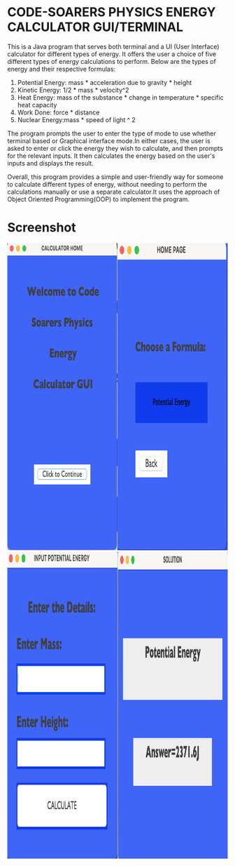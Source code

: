 # CODE-SOARERS PHYSICS ENERGY CALCULATOR GUI/TERMINAL
This is a Java program that serves  both terminal and a UI (User Interface) calculator for different types of energy. It offers the user a choice of five different types of energy calculations to perform.
Below are the types of energy and their respective formulas:

1. Potential Energy: mass * acceleration due to gravity * height
2. Kinetic Energy: 1/2 * mass * velocity^2
3. Heat Energy:  mass of the substance * change in temperature * specific heat capacity 
4. Work Done: force * distance 
5. Nuclear Energy:mass * speed of light ^ 2


The program prompts the user to enter the type of mode to use whether terminal based or Graphical interface mode.In either cases, the user is asked to enter or click the energy they wish to calculate, and then prompts for the relevant inputs. It then calculates the energy based on the user's inputs and displays the result.

Overall, this program provides a simple and user-friendly way for someone to calculate different types of energy, without needing to perform the calculations manually or use a separate calculator.It uses the approach of Object Oriented Programming(OOP) to implement the program.

# Screenshot

<img height="700" src="image1.png" width="50%"/><img height="700" src="image2.png" width="50%"/>
<img height="700" src="image3.png" width="50%"/><img height="700" src="image4.png" width="50%"/>
